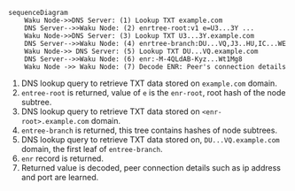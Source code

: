 ```mermaid
sequenceDiagram
    Waku Node->>DNS Server: (1) Lookup TXT example.com
    DNS Server-->>Waku Node: (2) enrtree-root:v1 e=U3...3Y ...
    Waku Node->>DNS Server: (3) Lookup TXT U3...3Y.example.com
    DNS Server-->>Waku Node: (4) enrtree-branch:DU...VQ,J3..HU,IC...WE
    Waku Node->> DNS Server: (5) Lookup TXT DU...VQ.example.com
    DNS Server-->>Waku Node: (6) enr:-M-4QLdAB-Kyz...Wt1Mg8
    Waku Node ->> Waku Node: (7) Decode ENR: Peer's connection details
```

1. DNS lookup query to retrieve TXT data stored on `example.com` domain.
2. `entree-root` is returned, value of `e` is the `enr-root`, root hash of the node subtree.
3. DNS lookup query to retrieve TXT data stored on `<enr-root>.example.com` domain.
4. `entree-branch` is returned, this tree contains hashes of node subtrees.
5. DNS lookup query to retrieve TXT data stored on, `DU...VQ.example.com` domain,  the first leaf of `entree-branch`.
6. `enr` record is returned.
7. Returned value is decoded, peer connection details such as ip address and port are learned.
